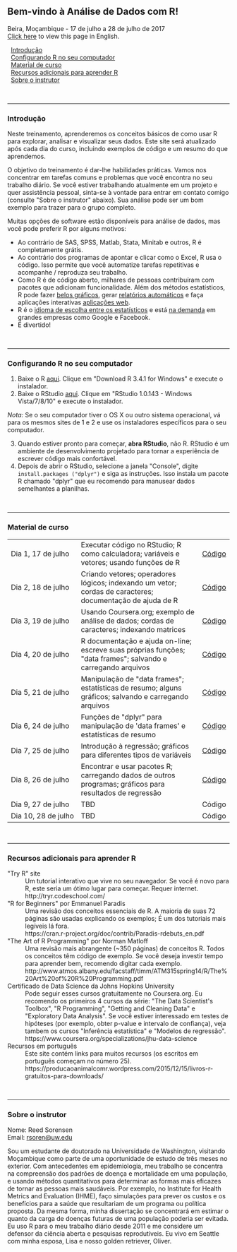 ## Bem-vindo à Análise de Dados com R!  
Beira, Moçambique - 17 de julho a 28 de julho de 2017  
[Click here](index.md) to view this page in English. 

&nbsp;&nbsp;[Introdução](#intro)  
&nbsp;&nbsp;[Configurando R no seu computador](#setup)  
&nbsp;&nbsp;[Material de curso](#materials)  
&nbsp;&nbsp;[Recursos adicionais para aprender R](#resources)  
&nbsp;&nbsp;[Sobre o instrutor](#about)  

<br>

---

<a id="intro"></a>
### Introdução 

Neste treinamento, aprenderemos os conceitos básicos de como usar R para explorar, analisar e visualizar seus dados. Este site será atualizado após cada dia do curso, incluindo exemplos de código e um resumo do que aprendemos. 

O objetivo do treinamento é dar-lhe habilidades práticas. Vamos nos concentrar em tarefas comuns e problemas que você encontra no seu trabalho diário. Se você estiver trabalhando atualmente em um projeto e quer assistência pessoal, sinta-se à vontade para entrar em contato comigo (consulte "Sobre o instrutor" abaixo). Sua análise pode ser um bom exemplo para trazer para o grupo completo.

Muitas opções de software estão disponíveis para análise de dados, mas você pode preferir R por alguns motivos:
- Ao contrário de SAS, SPSS, Matlab, Stata, Minitab e outros, R é completamente grátis.
- Ao contrário dos programas de apontar e clicar como o Excel, R usa o código. Isso permite que você automatize tarefas repetitivas e acompanhe / reproduza seu trabalho. 
- Como R é de código aberto, milhares de pessoas contribuíram com pacotes que adicionam funcionalidade. Além dos métodos estatísticos, R pode fazer [belos gráficos](http://www.r-graph-gallery.com/all-graphs/), gerar [relatórios automáticos](http://rpubs.com/) e faça aplicações interativas [aplicações web](https://www.rstudio.com/products/shiny/shiny-user-showcase/). 
- R é o [idioma de escolha entre os estatísticos](https://www.fastcompany.com/3030716/the-9-best-languages-for-crunching-data) e está [na demanda](http://blog.revolutionanalytics.com/2014/05/companies-using-r-in-2014.html) em grandes empresas como Google e Facebook. 
- É divertido! 

<br>

---

<a id="setup"></a>
### Configurando R no seu computador
1. Baixe o R [aqui](https://cran.r-project.org/bin/windows/base/). Clique em "Download R 3.4.1 for Windows" e execute o instalador. 
2. Baixe o RStudio [aqui](https://www.rstudio.com/products/rstudio/download/). Clique em "RStudio 1.0.143 - Windows Vista/7/8/10" e execute o instalador. 

*Nota:* Se o seu computador tiver o OS X ou outro sistema operacional, vá para os mesmos sites de 1 e 2 e use os instaladores específicos para o seu computador.

3. Quando estiver pronto para começar, **abra RStudio**, não R. RStudio é um ambiente de desenvolvimento projetado para tornar a experiência de escrever código mais confortável.
4. Depois de abrir o RStudio, selecione a janela "Console", digite `install.packages ("dplyr")` e siga as instruções. Isso instala um pacote R chamado "dplyr" que eu recomendo para manusear dados semelhantes a planilhas. 

<br>

---

<a id="materials"></a>
### Material de curso 

<table align="center">
    <tr>
        <td white-space: nowrap>Dia 1, 17 de julho</td>
        <td>Executar código no RStudio; R como calculadora; variáveis e vetores; usando funções de R</td>
        <td><a href="https://github.com/rsoren/r_training_beira2017/blob/master/scripts/day1_script.R">Código</a></td>
    </tr>
    <tr>
        <td white-space: nowrap>Dia 2, 18 de julho</td>
        <td>Criando vetores; operadores lógicos; indexando um vetor; cordas de caracteres; documentação de ajuda de R</td>
        <td><a href="https://github.com/rsoren/r_training_beira2017/blob/master/scripts/day2_script.R">Código</a></td>
    </tr>
    <tr>
        <td white-space: nowrap>Dia 3, 19 de julho</td>
        <td>Usando Coursera.org; exemplo de análise de dados; cordas de caracteres; indexando matrices</td>
        <td><a href="https://github.com/rsoren/r_training_beira2017/blob/master/scripts/day3_script.R">Código</a></td>
    </tr>
    <tr>
        <td white-space: nowrap>Dia 4, 20 de julho</td>
        <td>R documentação e ajuda on-line; escreve suas próprias funções; "data frames"; salvando e carregando arquivos</td>
        <td><a href="https://github.com/rsoren/r_training_beira2017/blob/master/scripts/day4_script.R">Código</a></td>
    </tr>
    <tr>
        <td white-space: nowrap>Dia 5, 21 de julho</td>
        <td>Manipulação de "data frames"; estatísticas de resumo; alguns gráficos; salvando e carregando arquivos</td>
        <td><a href="https://github.com/rsoren/r_training_beira2017/blob/master/scripts/day5_script.R">Código</a></td>
    </tr>
    <tr>
        <td white-space: nowrap>Dia 6, 24 de julho</td>
        <td>Funções de "dplyr" para manipulação de 'data frames' e estatísticas de resumo</td>
        <td><a href="https://github.com/rsoren/r_training_beira2017/blob/master/scripts/day6_script.R">Código</a></td>
    </tr>
    <tr>
        <td white-space: nowrap>Dia 7, 25 de julho</td>
        <td>Introdução à regressão; gráficos para diferentes tipos de variáveis</td>
        <td><a href="https://github.com/rsoren/r_training_beira2017/blob/master/scripts/day7_script.R">Código</a></td>
    </tr>
    <tr>
        <td white-space: nowrap>Dia 8, 26 de julho</td>
        <td>Encontrar e usar pacotes R; carregando dados de outros programas; gráficos para resultados de regressão</td>
        <td><a href="https://github.com/rsoren/r_training_beira2017/blob/master/scripts/day8_script.R">Código</a></td>
    </tr>
    <tr>
        <td white-space: nowrap>Dia 9, 27 de julho</td>
        <td>TBD</td>
        <td>Código</td>
    </tr>
    <tr>
        <td white-space: nowrap>Dia 10, 28 de julho</td>
        <td>TBD</td>
        <td>Código</td>
    </tr>
</table>


<br>

---

<a id="resources"></a>
### Recursos adicionais para aprender R

<dl>
  <dt>"Try R" site</dt>
    <dd>Um tutorial interativo que vive no seu navegador. Se você é novo para R, este seria um ótimo lugar para começar. Requer internet.  <br />
    http://tryr.codeschool.com/ </dd>
  
  <dt>"R for Beginners" por Emmanuel Paradis</dt>
    <dd>Uma revisão dos conceitos essenciais de R. A maioria de suas 72 páginas são usadas explicando os exemplos; É um dos tutoriais mais legíveis lá fora.  <br />
    https://cran.r-project.org/doc/contrib/Paradis-rdebuts_en.pdf </dd>
  
  <dt>"The Art of R Programming" por Norman Matloff</dt>
    <dd>Uma revisão mais abrangente (~350 páginas) de conceitos R. Todos os conceitos têm código de exemplo. Se você deseja investir tempo para aprender bem, recomendo digitar cada exemplo.  <br />
    http://www.atmos.albany.edu/facstaff/timm/ATM315spring14/R/The%20Art%20of%20R%20Programming.pdf </dd>
    
  <dt>Certificado de Data Science da Johns Hopkins University</dt>
    <dd>Pode seguir esses cursos gratuitamente no Coursera.org. Eu recomendo os primeiros 4 cursos da série: "The Data Scientist's Toolbox", "R Programming", "Getting and Cleaning Data" e "Exploratory Data Analysis". Se você estiver interessado em testes de hipóteses (por exemplo, obter p-value e intervalo de confiança), veja tambem os cursos "Inferência estatística" e "Modelos de regressão".<br />
    https://www.coursera.org/specializations/jhu-data-science</dd>
    
  <dt>Recursos em português</dt>
    <dd>Este site contém links para muitos recursos (os escritos em português começam no número 25). <br />
        https://producaoanimalcomr.wordpress.com/2015/12/15/livros-r-gratuitos-para-downloads/ </dd>

    
</dl>


<br>

---

<a id="about"></a>
### Sobre o instrutor 

Nome: Reed Sorensen  
Email: rsoren@uw.edu

Sou um estudante de doutorado na Universidade de Washington, visitando Moçambique como parte de uma oportunidade de estudo de três meses no exterior. Com antecedentes em epidemiologia, meu trabalho se concentra na compreensão dos padrões de doença e mortalidade em uma população, e usando métodos quantitativos para determinar as formas mais eficazes de tornar as pessoas mais saudáveis. Por exemplo, no Institute for Health Metrics and Evaluation (IHME), faço simulações para prever os custos e os benefícios para a saúde que resultariam de um programa ou política proposta. Da mesma forma, minha dissertação se concentrará em estimar o quanto da carga de doenças futuras de uma população poderia ser evitada. Eu uso R para o meu trabalho diário desde 2011 e me considere um defensor da ciência aberta e pesquisas reprodutíveis. Eu vivo em Seattle com minha esposa, Lisa e nosso golden retriever, Oliver.
